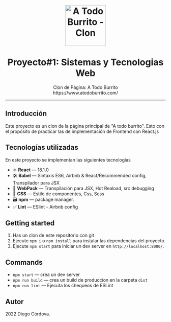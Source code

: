 <h1 align="center">
  <br>
  <a href="https://github.com/Nes15442/Proyecto1_Web">
    <img src="https://www.atodoburrito.com/img/menu-logo.png" alt="A Todo Burrito - Clon" width=128">
  </a>
  <br>
  <br>
  Proyecto#1: Sistemas y Tecnologias Web
</h1>

<p align="center">
  Clon de Página: A Todo Burrito
  <br>
  https://www.atodoburrito.com/
</p>
<hr />

## Introducción

Este proyecto es un clon de la página principal de "A todo burrito". Esto con el propósito de practicar
las de implementación de Frontend con React.js

## Tecnologías utilizadas

En este proyecto se implementan las siguientes tecnologías

- ⚛ **React** — 18.1.0
- 🛠 **Babel** — Sintaxis ES6, Airbnb & React/Recommended config, Transpilador para JSX
- 🚀 **WebPack**  — Transpilación para JSX, Hot Reaload, src debugging
- 💎 **CSS** — Estilo de componentes, Css, Scss
- 🗃 **npm** — package manager.
- ✅ **Lint** — ESlint - Airbnb config

## Getting started

1. Has un clon de este repositorio con git
2. Ejecute `npm i` o `npm install` para instalar las dependencias del proyecto.
3. Ejecute `npm start` para iniciar un dev server en `http://localhost:8080/`.

## Commands

- `npm start` — crea un dev server
- `npm run build` — crea un build de produccion en la carpeta `dist`
- `npm run lint` — Ejecuta los chequeos de ESLint

## Autor

2022 Diego Córdova.